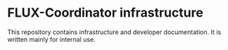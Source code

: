 # FLUX-Coordinator infrastructure

This repository contains infrastructure and developer documentation.
It is written mainly for internal use.